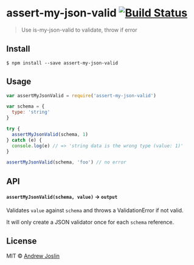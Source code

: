 # assert-my-json-valid [![Build Status](https://travis-ci.org/ajoslin/assert-my-json-valid.svg?branch=master)](https://travis-ci.org/ajoslin/assert-my-json-valid)

> Use is-my-json-valid to validate, throw if error

## Install

```
$ npm install --save assert-my-json-valid
```


## Usage

```js
var assertMyJsonValid = require('assert-my-json-valid')

var schema = {
  type: 'string'
}

try {
  assertMyJsonValid(schema, 1)
} catch (e) {
  console.log(e) // => 'string data is the wrong type (value: 1)'
}

assertMyJsonValid(schema, 'foo') // no error
```

## API

#### `assertMyJsonValid(schema, value)` -> `output`

Validates `value` against `schema` and throws a ValidationError if not valid.

It will only create a JSON validator once for each `schema` reference.

## License

MIT © [Andrew Joslin](http://ajoslin.com)
